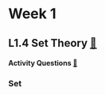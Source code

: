 # Week 1
## L1.4 Set Theory [🔗](https://youtu.be/8z04uTycZpE)
#### Activity Questions [🔗](https://seek.onlinedegree.iitm.ac.in/courses/ns_22q3_ma1001?ann=6065501755146240&id=14&type=assignment&tab=courses)

### Set
